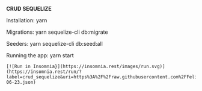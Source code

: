 **CRUD SEQUELIZE**

Installation: yarn

Migrations: yarn sequelize-cli db:migrate

Seeders: yarn sequelize-cli db:seed:all

Running the app: yarn start

```
[![Run in Insomnia}](https://insomnia.rest/images/run.svg)](https://insomnia.rest/run/?label=crud_sequelize&uri=https%3A%2F%2Fraw.githubusercontent.com%2FFelipeFNavas%2Fcrud_sequelize%2Fmain%2FInsomnia_2022-06-23.json)
```
